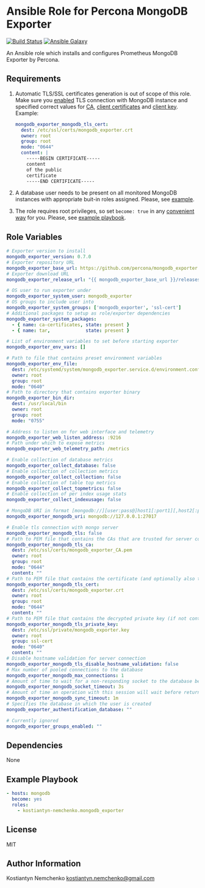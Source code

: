 # Ansible Role for Percona MongoDB Exporter

[![Build Status](https://travis-ci.org/kostiantyn-nemchenko/ansible-role-mongodb-exporter.svg?branch=master)](https://travis-ci.org/kostiantyn-nemchenko/ansible-role-mongodb-exporter)
[![Ansible Galaxy](https://img.shields.io/badge/galaxy-kostiantyn--nemchenko.mongodb__exporter-blue.svg)](https://galaxy.ansible.com/kostiantyn-nemchenko/mongodb_exporter)

An Ansible role which installs and configures Prometheus MongoDB Exporter by Percona.

## Requirements

1) Automatic TLS/SSL certificates generation is out of scope of this role. Make sure you [enabled](https://github.com/kostiantyn-nemchenko/ansible-role-mongodb-exporter/blob/master/defaults/main.yml#L54) TLS connection with MongoDB instance and specified correct values for [CA](https://github.com/kostiantyn-nemchenko/ansible-role-mongodb-exporter/blob/master/defaults/main.yml#L61), [client certificates](https://github.com/kostiantyn-nemchenko/ansible-role-mongodb-exporter/blob/master/defaults/main.yml#L68) and [client key](https://github.com/kostiantyn-nemchenko/ansible-role-mongodb-exporter/blob/master/defaults/main.yml#L75). Example:

    ```yaml
    mongodb_exporter_mongodb_tls_cert:
      dest: /etc/ssl/certs/mongodb_exporter.crt
      owner: root
      group: root
      mode: "0644"
      content: |
        -----BEGIN CERTIFICATE-----
        content
        of the public
        certificate
        -----END CERTIFICATE-----
    ```

2) A database user needs to be present on all monitored MongoDB instances with appropriate buit-in roles assigned. Please, see [example](https://github.com/percona/mongodb_exporter#flags).

3) The role requires root privileges, so set `become: true` in any [convenient way](https://docs.ansible.com/ansible/latest/user_guide/become.html) for you. Please, see [example playbook](https://github.com/kostiantyn-nemchenko/ansible-role-mongodb-exporter#example-playbook).


## Role Variables
```yaml
# Exporter version to install
mongodb_exporter_version: 0.7.0
# Exporter repository URL
mongodb_exporter_base_url: https://github.com/percona/mongodb_exporter
# Exporter download URL
mongodb_exporter_release_url: "{{ mongodb_exporter_base_url }}/releases/download/v{{ mongodb_exporter_version }}/mongodb_exporter-{{ mongodb_exporter_version }}.{{ ansible_system |lower }}-amd64.tar.gz"

# OS user to run exporter under
mongodb_exporter_system_user: mongodb_exporter
# OS groups to include user into
mongodb_exporter_system_groups: ['mongodb_exporter', 'ssl-cert']
# Additional packages to setup as role/exporter dependencies
mongodb_exporter_system_packages:
  - { name: ca-certificates, state: present }
  - { name: tar,             state: present }

# List of environment variables to set before starting exporter
mongodb_exporter_env_vars: []

# Path to file that contains preset environment variables
mongodb_exporter_env_file:
  dest: /etc/systemd/system/mongodb_exporter.service.d/environment.conf
  owner: root
  group: root
  mode: "0640"
# Path to directory that contains exporter binary
mongodb_exporter_bin_dir:
  dest: /usr/local/bin
  owner: root
  group: root
  mode: "0755"

# Address to listen on for web interface and telemetry
mongodb_exporter_web_listen_address: :9216
# Path under which to expose metrics
mongodb_exporter_web_telemetry_path: /metrics

# Enable collection of database metrics
mongodb_exporter_collect_database: false
# Enable collection of collection metrics
mongodb_exporter_collect_collection: false
# Enable collection of table top metrics
mongodb_exporter_collect_topmetrics: false
# Enable collection of per index usage stats
mongodb_exporter_collect_indexusage: false

# MongoDB URI in format [mongodb://][user:pass@]host1[:port1][,host2[:port2],...][/database][?options]
mongodb_exporter_mongodb_uri: mongodb://127.0.0.1:27017

# Enable tls connection with mongo server
mongodb_exporter_mongodb_tls: false
# Path to PEM file that contains the CAs that are trusted for server connections
mongodb_exporter_mongodb_tls_ca:
  dest: /etc/ssl/certs/mongodb_exporter_CA.pem
  owner: root
  group: root
  mode: "0644"
  content: ""
# Path to PEM file that contains the certificate (and optionally also the decrypted private key in PEM format)
mongodb_exporter_mongodb_tls_cert:
  dest: /etc/ssl/certs/mongodb_exporter.crt
  owner: root
  group: root
  mode: "0644"
  content: ""
# Path to PEM file that contains the decrypted private key (if not contained in mongodb.tls-cert file)
mongodb_exporter_mongodb_tls_private_key:
  dest: /etc/ssl/private/mongodb_exporter.key
  owner: root
  group: ssl-cert
  mode: "0640"
  content: ""
# Disable hostname validation for server connection
mongodb_exporter_mongodb_tls_disable_hostname_validation: false
# Max number of pooled connections to the database
mongodb_exporter_mongodb_max_connections: 1
# Amount of time to wait for a non-responding socket to the database before it is forcefully closed
mongodb_exporter_mongodb_socket_timeout: 3s
# Amount of time an operation with this session will wait before returning an error in case a connection to a usable server can't be established
mongodb_exporter_mongodb_sync_timeout: 1m
# Specifies the database in which the user is created
mongodb_exporter_authentification_database: ""

# Currently ignored
mongodb_exporter_groups_enabled: ""
```

## Dependencies
None

## Example Playbook
```yaml
- hosts: mongodb
  become: yes
  roles:
    - kostiantyn-nemchenko.mongodb_exporter
```

## License
MIT

## Author Information
Kostiantyn Nemchenko kostiantyn.nemchenko@gmail.com
